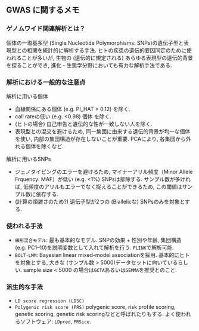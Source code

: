 ## GWAS に関するメモ
### ゲノムワイド関連解析とは？
個体の一塩基多型 (Single Nucleotide Polymorphisms: SNPs)の遺伝子型と表現型との相関を統計的に解析する手法. ヒトの疾患の遺伝的要因同定のために使われることが多いが, 生物の (遺伝的に規定される) あらゆる表現型の遺伝的背景を探ることができ, 進化・生態学分野においても有力な解析手法である.

### 解析における一般的な注意点
解析に用いる個体
- 血縁関係にある個体 (e.g. PI_HAT > 0.12) を除く.
- call rateの低い (e.g. <0.98) 個体 を除く.
- (ヒトの場合) 自己申告と遺伝的な性が一致しない人を除く. 
- 表現型との混交を避けるため, 同一集団に由来する遺伝的背景が均一な個体を使い, 内部の集団構造が存在しないことが重要. PCAにより, 各集団から外れる個体を除くなど.

解析に用いるSNPs
- ジェノタイピングのエラーを避けるため, マイナーアリル頻度（Minor Allele Frquency: MAF）が低い (e.g. <1%) SNPsは排除する. サンプル数が多ければ, 低頻度のアリルもエラーでなく捉えることができるため, この閾値はサンプル数に依存する.
- (計算の煩雑さのため?) 遺伝子型が2つの (Biallelicな) SNPsのみを対象とする.

### 使われる手法
- `線形混合モデル`: 最も基本的なモデル. SNPの効果 + 性別や年齢, 集団構造 (e.g. PC1–10)を説明変数として入れて解析を行う. `PLINK`で解析可能.
- `BOLT-LMM`: Bayesian linear mixed-model associationを採用. 基本的にヒトを対象とする, 大きな (サンプル数 > 5000)データセットに向いているらしい. sample size < 5000 の場合は`GCTA`あるいは`GEMMA`を推奨とのこと.

### 派生的な手法
- `LD score regression (LDSC)`
- `Polygenic risk score (PRS)`
polygenic score, risk profile scoring, genetic scoring, genetic risk scoringなどと呼ばれたりもする. よく使われるソフトウェア: `LDpred`, `PRSice`.